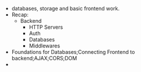 - databases, storage and basic frontend work.
- Recap:
	- Backend
		- HTTP Servers
		- Auth
		- Databases
		- Middlewares
- Foundations for Databases;Connecting Frontend to backend;AJAX;CORS;DOM
- 